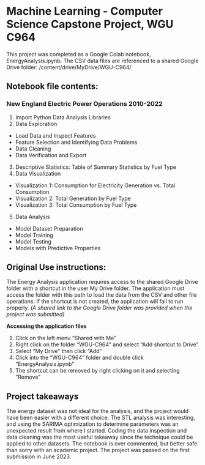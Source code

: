 # Machine Learning - Computer Science Capstone Project, WGU C964 

This project was completed as a Google Colab notebook, EnergyAnalysis.ipynb.  The CSV data files are referenced to a shared Google Drive folder: /content/drive/MyDrive/WGU-C964/

## Notebook file contents:
### New England Electric Power Operations 2010-2022
1. Import Python Data Analysis Libraries
2. Data Exploration
- Load Data and Inspect Features
- Feature Selection and Identifying Data Problems
- Data Cleaning
- Data Verification and Export
3. Descriptive Statistics: Table of Summary Statistics by Fuel Type
4. Data Visualization
- Visualization 1: Consumption for Electricity Generation vs. Total Consumption
- Visualization 2: Total Generation by Fuel Type
- Visualization 3: Total Consumption by Fuel Type
5. Data Analysis
- Model Dataset Preparation
- Model Training
- Model Testing
- Models with Predictive Properties

## Original Use instructions:
The Energy Analysis application requires access to the shared Google Drive folder with a shortcut in the user My Drive folder.  The application must access the folder with this path to load the data from the CSV and other file operations.  If the shortcut is not created, the application will fail to run properly. *(A shared link to the Google Drive folder was provided when the project was submitted)*

**Accessing the application files**
1. Click on the left menu “Shared with Me”
2. Right click on the folder “WGU-C964” and select “Add shortcut to Drive”
3. Select “My Drive” then click “Add”
4. Click into the “WGU-C964” folder and double click “EnergyAnalysis.ipynb”
5. The shortcut can be removed by right clicking on it and selecting “Remove”

## Project takeaways
The energy dataset was not ideal for the analysis, and the project would have been easier with a different choice.  The STL analysis was interesting, and using the SARIMA optimization to determine parameters was an unexpected result from where I started.  Coding the data inspection and data cleaning was the most useful takeaway since the technique could be applied to other datasets.  The notebook is over commented, but better safe than sorry with an academic project.  The project was passed on the first submission in June 2023.
